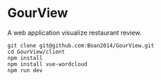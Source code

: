 # GourView
A web application visualize restaurant review.

```
git clone git@github.com:Boan2014/GourView.git
cd GourView/client
npm install
npm install vue-wordcloud
npm run dev
```
